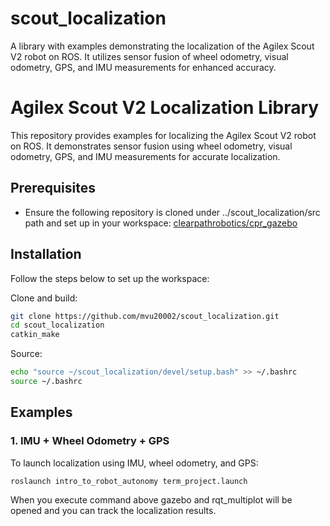 # scout_localization
A library with examples demonstrating the localization of the Agilex Scout V2 robot on ROS. It utilizes sensor fusion of wheel odometry, visual odometry, GPS, and IMU measurements for enhanced accuracy.
# Agilex Scout V2 Localization Library

This repository provides examples for localizing the Agilex Scout V2 robot on ROS. It demonstrates sensor fusion using wheel odometry, visual odometry, GPS, and IMU measurements for accurate localization.

## Prerequisites
- Ensure the following repository is cloned under ../scout_localization/src path and set up in your workspace:
  [clearpathrobotics/cpr_gazebo](https://github.com/clearpathrobotics/cpr_gazebo)

## Installation

Follow the steps below to set up the workspace:

Clone and build:
```bash
git clone https://github.com/mvu20002/scout_localization.git
cd scout_localization
catkin_make
```
Source:
```bash
echo "source ~/scout_localization/devel/setup.bash" >> ~/.bashrc
source ~/.bashrc
```


## Examples

### 1. IMU + Wheel Odometry + GPS
To launch localization using IMU, wheel odometry, and GPS:
```bash
roslaunch intro_to_robot_autonomy term_project.launch
```
When you execute command above gazebo and rqt_multiplot will be opened and you can track the localization results.